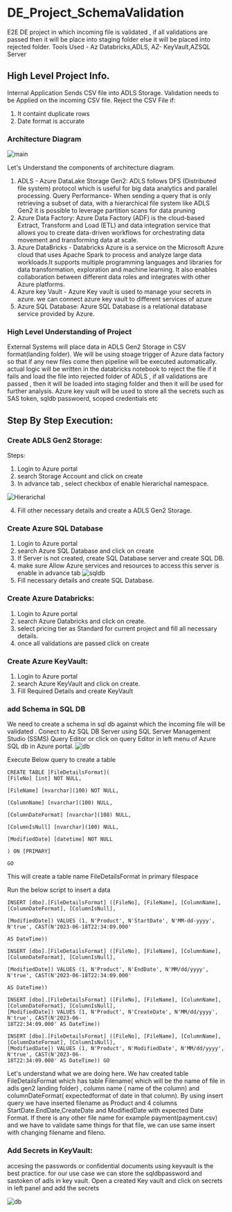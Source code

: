 # DE_Project_SchemaValidation
E2E DE project in which incoming file is validated , if all validations are passed then it will be place into staging folder else it will be placed into rejected folder. Tools Used - Az Databricks,ADLS, AZ- KeyVault,AZSQL Server

## High Level Project Info.
Internal Application Sends CSV file into ADLS Storage.
Validation needs to be Applied on the incoming CSV file.
Reject the CSV File if:
1. It containt duplicate rows
2.  Date format is accurate

### Architecture Diagram
![main](Architecture.PNG)

Let's Understand the components of architecture diagram.
1. ADLS - Azure DataLake  Storage Gen2:
   ADLS follows DFS (Distributed file system) protocol which is useful for big data analytics and parallel processing.
   Query Performance- When sending a query that is only retrieving a subset of data, with a hierarchical file system      like ADLS Gen2 it is possible to leverage partition scans for data pruning
 2. Azure Data Factory:
    Azure Data Factory (ADF) is the cloud-based Extract, Transform and Load (ETL) and data integration service that       allows you to create data-driven workflows for orchestrating data movement and transforming data at scale.
 3. Azure DataBricks -
    Databricks Azure is a service on the Microsoft Azure cloud that uses Apache Spark to process and analyze large       data workloads.It supports multiple programming languages and libraries for data transformation, exploration and 
    machine  learning.  It also enables collaboration between different data roles and integrates with other Azure 
    platforms.
4. Azure key Vault - Azure Key vault is used to manage your secrets in azure. we can connect azure key vault to          different services of azure
5. Azure SQL Database: Azure SQL Database is a relational database service provided by Azure.

### High Level Understanding of Project
External Systems will place data in ADLS Gen2 Storage in CSV format(landing folder). We will be using stoage trigger of Azure data factory so that if any new files come then pipeline will be executed automatically.
actual logic will be written in the databricks notebook to reject the file if it fails and load the file into rejected folder of ADLS , if all validations are passed , then it will be loaded into staging folder and then it will be used for further analysis. Azure key vault will be used to store all the secrets such as SAS token, sqldb passwoerd, scoped credentials etc

## Step By Step Execution:
### Create ADLS  Gen2 Storage:
Steps:
1. Login to Azure portal
2. search Storage Account and click on create
3. In advance tab , select checkbox of enable hierarichal namespace.
<img src="/screenshots/adls1.png" alt="Hierarichal" title="Optional title">

4. Fill other necessary details and create a ADLS Gen2 Storage.
### Create Azure SQL Database
1. Login to Azure portal
2. search Azure SQL Database and click on create
3. If Server is not created, create SQL Database server and create SQL DB.
4. make sure Allow Azure services and resources to access this server is enable in advance tab
   <img src="/screenshots/sqldb.png" alt="sqldb">
5. Fill necessary details and create SQL Database.
   
### Create Azure Databricks:
 1. Login to Azure portal
 2. search  Azure Databricks and click on create.
 3. select pricing tier as Standard for current project and fill all necessary details.
 4. once all validations are passed click on create

### Create Azure KeyVault:
 1. Login to Azure portal
 2. search  Azure KeyVault and click on create.
 3. Fill Required Details and create KeyVault

### add Schema in SQL DB
We need to create a schema in sql db against which the incoming file will be validated .
Conect to Az SQL DB Server using SQL Server Management Studio (SSMS) Query Editor or click on query Editor in left menu  of Azure SQL db  in Azure portal.
<img src="/screenshots/db.png" alt="db">

Execute Below query to create a table

	CREATE TABLE [FileDetailsFormat](
	[FileNo] [int] NOT NULL,
 
	[FileName] [nvarchar](100) NOT NULL,
 
	[ColumnName] [nvarchar](100) NULL,
 
	[ColumnDateFormat] [nvarchar](108) NULL,
 
	[ColumnIsNull] [nvarchar](100) NULL,
 
	[ModifiedDate] [datetime] NOT NULL
 
	) ON [PRIMARY]

	GO

This will create a table name FileDetailsFormat  in primary filespace

Run the below script to insert a data

	INSERT [dbo].[FileDetailsFormat] ([FileNo], [FileName], [ColumnName], [ColumnDateFormat], [ColumnIsNull], 
 
 	[ModifiedDate]) VALUES (1, N'Product', N'StartDate', N'MM-dd-yyyy', N'true', CAST(N'2023-06-18T22:34:09.000'
  
  	AS DateTime))
   
	INSERT [dbo].[FileDetailsFormat] ([FileNo], [FileName], [ColumnName], [ColumnDateFormat], [ColumnIsNull],
 
 	[ModifiedDate]) VALUES (1, N'Product', N'EndDate', N'MM/dd/yyyy', N'true', CAST(N'2023-06-18T22:34:09.000' 
  
  	AS DateTime))
   
	INSERT [dbo].[FileDetailsFormat] ([FileNo], [FileName], [ColumnName], [ColumnDateFormat], [ColumnIsNull], 	
 	[ModifiedDate]) VALUES (1, N'Product', N'CreateDate', N'MM/dd/yyyy', N'true', CAST(N'2023-06-			
  	18T22:34:09.000' AS DateTime))
	
 	INSERT [dbo].[FileDetailsFormat] ([FileNo], [FileName], [ColumnName], [ColumnDateFormat], [ColumnIsNull], 	
  	[ModifiedDate]) VALUES (1, N'Product', N'ModifiedDate', N'MM/dd/yyyy', N'true', CAST(N'2023-06-			
   	18T22:34:09.000' AS DateTime)) GO

Let's understand what we are doing here.
We hav created table FileDetailsFormat which has table Filename( which will be the name of file in adls gen2 landing folder) , column name ( name of the column) and columnDateFormat( expectedformat of date in that column).
By using insert query we have inserted filename as Product and  4 columns StartDate.EndDate,CreateDate and
ModifiedDate with expected Date Format.
If there is any other file name for example payment(payment.csv) and we have to validate same things for that file,
we can use same insert with changing filename  and fileno.

### Add Secrets in KeyVault:
accesing the passwords or confidential documents using keyvault is the best practice.
for our use case we can store the sqldbpassword and sastoken of adls in key vault.
Open a created Key vault and click on secrets in left panel and add the secrets

<img src="/screenshots/keyvault.png" alt="db">


   



